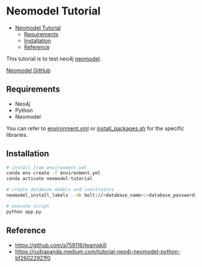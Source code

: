 # Neomodel Tutorial

- [Neomodel Tutorial](#neomodel-tutorial)
  - [Requirements](#requirements)
  - [Installation](#installation)
  - [Reference](#reference)

This tutorial is to test neo4j [neomodel](https://neomodel.readthedocs.io/en/latest/index.html).

[Neomodel GitHub](https://github.com/neo4j-contrib/neomodel)

## Requirements

- Neo4j
- Python
- Neomodel

You can refer to [environment.yml](environment.yml) or [install_packages.sh](install_packages.sh) for the specific libraries.

## Installation

```bash
# install from environment.yml
conda env create -f environment.yml
conda activate neomodel-tutorial

# create database models and constraints
neomodel_install_labels --db bolt://<database_name>:<database_password>@localhost:7687 models.py

# execute script
python app.py
```

## Reference

- <https://github.com/a759116/teamskill>
- <https://rudrapanda.medium.com/tutorial-neo4j-neomodel-python-bf26022921f0>
